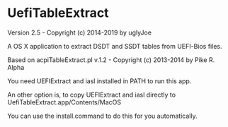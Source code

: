 UefiTableExtract
================

Version 2.5 - Copyright (c) 2014-2019 by uglyJoe

A OS X application to extract DSDT and SSDT tables from UEFI-Bios files.

Based on acpiTableExtract.pl v.1.2 - Copyright (c) 2013-2014 by Pike R. Alpha

You need UEFIExtract and iasl installed in PATH to run this app.

An other option is, to copy UEFIExtract and iasl directly to UefiTableExtract.app/Contents/MacOS

You can use the install.command to do this for you automatically.
